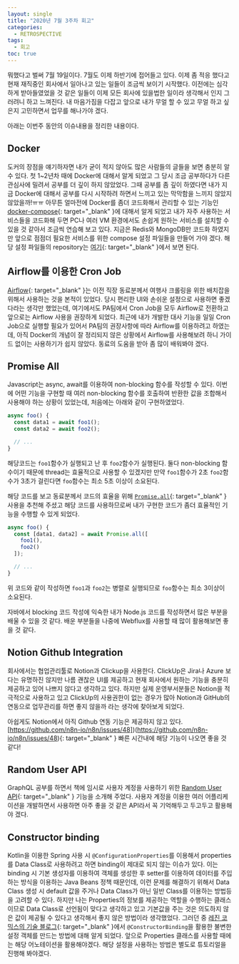 ```yaml
---
layout: single
title: "2020년 7월 3주차 회고"
categories:
  - RETROSPECTIVE
tags:
  - 회고
toc: true
---
```


뭐했다고 벌써 7월 19일이다. 7월도 이제 하반기에 접어들고 있다. 이제 좀 적응 했다고 현재 재직중인 회사에서 일아나고 있는 일들이 조금씩 보이기 시작했다. 이전에는 심각하게 받아들였었을 것 같은 일들이 이제 모든 회사에 있을법한 일이라 생각해서 인지 그러려니 하고 느껴진다. 내 마음가짐을 다잡고 앞으로 내가 무얼 할 수 있고 무얼 하고 싶은지 고민하면서 업무를 해나가야 겠다.

아래는 이번주 동안의 이슈내용을 정리한 내용이다.

## Docker

도커의 장점을 얘기하자면 내가 굳이 적지 않아도 많은 사람들의 글들을 보면 충분히 알 수 있다. 첫 1~2년차 때에 Docker에 대해서 알게 되었고 그 당시 조금 공부하다가 다른 관심사에 밀려서 공부를 더 깊이 하지 않았었다. 그때 공부를 좀 깊이 하였다면 내가 지금 Docker에 대해서 공부를 다시 시작하려 하면서 느끼고 있는 막막함을 느끼지 않았지 않았을까!ㅠㅠ 아무튼 얼마전에 Docker를 좀더 코드화해서 관리할 수 있는 기능인 [docker-compose](https://docs.docker.com/compose/){: target="\_blank" }에 대해서 알게 되었고 내가 자주 사용하는 서비스들을 코드화해 두면 PC나 여러 VM 환경에서도 손쉽게 원하는 서비스를 설치할 수 있을 것 같아서 조금씩 연습해 보고 있다. 지금은 Redis와 MongoDB만 코드화 하였지만 앞으로 점점더 필요한 서비스를 위한 compose 설정 파일들을 만들어 가야 겠다. 해당 설정 파일들의 repository는 [여기](https://github.com/veluxer62/docker-compose){: target="\_blank" }에서 보면 된다.

## Airflow를 이용한 Cron Job

[Airflow](https://airflow.apache.org/){: target="\_blank" }는 이전 직장 동료분께서 여행사 크롤링을 위한 배치잡을 위해서 사용하는 것을 본적이 있었다. 당시 편리한 UI와 손쉬운 설정으로 사용하면 좋겠다라는 생각만 했었는데, 여기에서도 PA팀에서 Cron Job을 모두 Airflow로 전환하고 앞으로는 Airflow 사용을 권장하게 되었다. 최근에 내가 개발한 대사 기능을 일일 Cron Job으로 실행할 필요가 있어서 PA팀의 권장사항에 따라 Airflow를 이용하려고 하였는데, 아직 Docker의 개념이 잘 정리되지 않은 상황에서 Airflow를 사용해보려 하니 가이드 없이는 사용하기가 쉽지 않았다. 동료의 도움을 받아 좀 많이 배워봐야 겠다.

## Promise All

Javascript는 async, await를 이용하여 non-blocking 함수를 작성할 수 있다. 이번에 어떤 기능을 구현할 때 여러 non-blocking 함수를 호출하여 반환한 값을 조합해서 사용해야 하는 상황이 있었는데, 처음에는 아래와 같이 구현하였었다.

```javascript
async foo() {
  const data1 = await foo1();
  const data2 = await foo2();

  // ...
}
```

해당코드는 `foo1`함수가 실행되고 난 후 `foo2`함수가 실행된다. 둘다 non-blocking 함수이기 때문에 thread는 효율적으로 사용할 수 있겠지만 만약 `foo1`함수가 2초 `foo2`함수가 3초가 걸린다면 `foo`함수는 최소 5초 이상이 소요된다.

해당 코드를 보고 동료분께서 코드의 효율을 위해 [`Promise.all`](https://developer.mozilla.org/ko/docs/Web/JavaScript/Reference/Global_Objects/Promise/all){: target="\_blank" } 사용을 추천해 주셨고 해당 코드를 사용하므로써 내가 구현한 코드가 좀더 효율적인 기능을 수행할 수 있게 되었다.

```javascript
async foo() {
  const [data1, data2] = await Promise.all([
    foo1(),
    foo2()
  ]);

  // ...
}
```

위 코드와 같이 작성하면 `foo1`과 `foo2`는 병렬로 실행되므로 `foo`함수는 최소 3이상이 소요된다.

자바에서 blocking 코드 작성에 익숙한 내가 Node.js 코드를 작성하면서 많은 부분을 배울 수 있을 것 같다. 배운 부분들을 나중에 Webflux를 사용할 때 많이 활용해보면 좋을 것 같다.

## Notion Github Integration

회사에서는 협업관리툴로 Notion과 Clickup을 사용한다. ClickUp은 Jira나 Azure 보다는 유명하진 않지만 나름 괜찮은 UI를 제공하고 현재 회사에서 원하는 기능을 충분히 제공하고 있어 나쁘지 않다고 생각하고 있다. 하지만 실제 운영부서분들은 Notion을 적극적으로 사용하고 있고 ClickUp의 사용권한이 없는 경우가 많아 Notion과 GitHub의 연동으로 업무관리를 하면 좋지 않을까 라는 생각에 찾아보게 되었다.

아쉽게도 Notion에서 아직 Github 연동 기능은 제공하지 않고 있다. [https://github.com/n8n-io/n8n/issues/48])(https://github.com/n8n-io/n8n/issues/48){: target="\_blank" } 빠른 시간내에 해당 기능이 나오면 좋을 것 같다!

## Random User API

GraphQL 공부를 하면서 책에 임시로 사용자 계정을 사용하기 위한 [Random User API](https://randomuser.me/){: target="\_blank" } 기능을 소개해 주었다. 사용자 계정을 이용한 여러 어플리케이션을 개발하면서 사용하면 아주 좋을 것 같은 API라서 꼭 기억해두고 두고두고 활용해야 겠다.

## Constructor binding

Kotlin을 이용한 Spring 사용 시 `@ConfigurationProperties`를 이용해서 properties를 Data Class로 사용하려고 하면 binding이 제대로 되지 않는 이슈가 있다. 이는 binding 시 기본 생성자를 이용하여 객체를 생성한 후 setter를 이용하여 데이터를 주입하는 방식을 이용하는 Java Beans 정책 때문인데, 이런 문제를 해결하기 위해서 Data Class 생성 시 default 값을 주거나 Data Class가 아닌 일반 Class를 이용하는 방법등을 고려할 수 있다. 하지만 나는 Properties의 정보를 제공하는 역할을 수행하는 클래스이므로 Data Class로 선언됨이 맞다고 생각하고 있고 기본값을 주는 것은 의도하지 않은 값이 제공될 수 있다고 생각해서 좋지 않은 방법이라 생각했었다. 그러던 중 [레진 코믹스의 기술 블로그](https://tech.lezhin.com/2020/07/15/kotlin-webflux){: target="\_blank" }에서 `@ConstructorBinding`을 활용한 불변한 설정 객체를 만드는 방법에 대해 알게 되었다. 앞으로 Properties 클래스를 사용할 때에는 해당 어노테이션을 활용해야겠다. 해당 설정을 사용하는 방법은 별도로 튜토리얼을 진행해 봐야겠다.